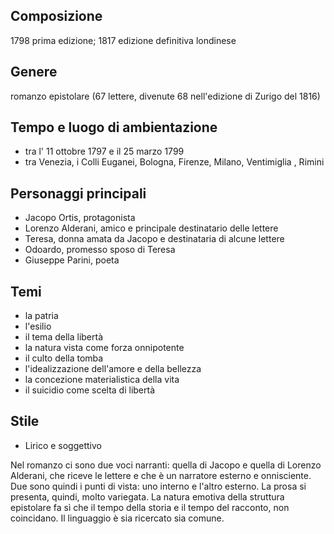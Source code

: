 ## Composizione
1798 prima edizione; 1817 edizione definitiva londinese
## Genere
romanzo epistolare (67 lettere, divenute 68 nell'edizione di Zurigo del 1816)
## Tempo e luogo di ambientazione
- tra l' 11 ottobre 1797 e il 25 marzo 1799
- tra Venezia, i Colli Euganei, Bologna, Firenze, Milano, Ventimiglia , Rimini
## Personaggi principali
- Jacopo Ortis, protagonista
- Lorenzo Alderani, amico e principale destinatario delle lettere
- Teresa, donna amata da Jacopo e destinataria di alcune lettere
- Odoardo, promesso sposo di Teresa
- Giuseppe Parini, poeta
## Temi
- la patria
- l'esilio
- il tema della libertà
- la natura vista come forza onnipotente
- il culto della tomba
- l'idealizzazione dell'amore e della bellezza
- la concezione materialistica della vita
- il suicidio come scelta di libertà

## Stile
- Lirico e soggettivo

Nel romanzo ci sono due voci narranti: quella di Jacopo e quella di Lorenzo
Alderani, che riceve le lettere e che è un narratore esterno e onnisciente. Due
sono quindi i punti di vista: uno interno e l'altro esterno. La prosa si presenta,
quindi, molto variegata. La natura emotiva della struttura epistolare fa sì che il
tempo della storia e il tempo del racconto, non coincidano. Il linguaggio è sia
	ricercato sia comune.